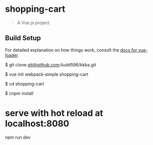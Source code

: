 # shopping-cart

> A Vue.js project

## Build Setup

For detailed explanation on how things work, consult the [docs for vue-loader](http://vuejs.github.io/vue-loader).

$ git clone git@github.com:liudd596/kkba.git

$ vue init webpack-simple shopping-cart

$ cd shopping-cart

$ cnpm install

# serve with hot reload at localhost:8080
npm run dev